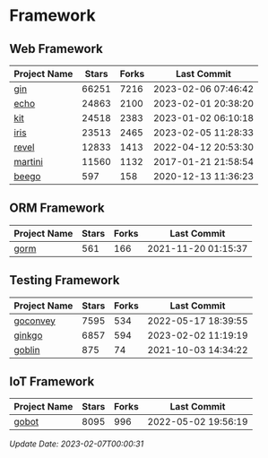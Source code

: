 # Framework

## Web Framework
| Project Name | Stars | Forks | Last Commit |
| ------------ | ----- | ----- | ----------- |
| [gin](https://github.com/gin-gonic/gin) | 66251 | 7216 | 2023-02-06 07:46:42 |
| [echo](https://github.com/labstack/echo) | 24863 | 2100 | 2023-02-01 20:38:20 |
| [kit](https://github.com/go-kit/kit) | 24518 | 2383 | 2023-01-02 06:10:18 |
| [iris](https://github.com/kataras/iris) | 23513 | 2465 | 2023-02-05 11:28:33 |
| [revel](https://github.com/revel/revel) | 12833 | 1413 | 2022-04-12 20:53:30 |
| [martini](https://github.com/go-martini/martini) | 11560 | 1132 | 2017-01-21 21:58:54 |
| [beego](https://github.com/astaxie/beego) | 597 | 158 | 2020-12-13 11:36:23 |

## ORM Framework
| Project Name | Stars | Forks | Last Commit |
| ------------ | ----- | ----- | ----------- |
| [gorm](https://github.com/jinzhu/gorm) | 561 | 166 | 2021-11-20 01:15:37 |

## Testing Framework
| Project Name | Stars | Forks | Last Commit |
| ------------ | ----- | ----- | ----------- |
| [goconvey](https://github.com/smartystreets/goconvey) | 7595 | 534 | 2022-05-17 18:39:55 |
| [ginkgo](https://github.com/onsi/ginkgo) | 6857 | 594 | 2023-02-02 11:19:19 |
| [goblin](https://github.com/franela/goblin) | 875 | 74 | 2021-10-03 14:34:22 |

## IoT Framework
| Project Name | Stars | Forks | Last Commit |
| ------------ | ----- | ----- | ----------- |
| [gobot](https://github.com/hybridgroup/gobot) | 8095 | 996 | 2022-05-02 19:56:19 |

*Update Date: 2023-02-07T00:00:31*